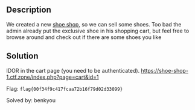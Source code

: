 ## Description
We created a new [shoe shop](https://shoe-shop-1.ctf.zone/), so we can sell some shoes. Too bad the admin already put the exclusive shoe in his shopping cart, but feel free to browse around and check out if there are some shoes you like

## Solution
IDOR in the cart page (you need to be authenticated).
<https://shoe-shop-1.ctf.zone/index.php?page=cart&id=1>

Flag: `flag{00f34f9c417fcaa72b16f79d02d33099}`


Solved by: benkyou